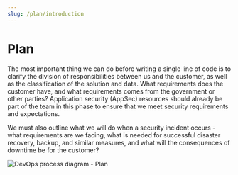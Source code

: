 ```yaml
---
slug: /plan/introduction
---
```


# Plan

<div className="row category-into">
    <div className="column">
        <p>
            The most important thing we can do before writing a single line of code is to clarify the division of responsibilities between us and the customer, as well as the classification of the solution and data. What requirements does the customer have, and what requirements comes from the government or other parties? Application security (AppSec) resources should already be part of the team in this phase to ensure that we meet security requirements and expectations.
        </p>
        <p>
            We must also outline what we will do when a security incident occurs - what requirements are we facing, what is needed for successful disaster recovery, backup, and similar measures, and what will the consequences of downtime be for the customer?
        </p>
    </div>
    <div className="column">
        <img alt="DevOps process diagram - Plan" src="/img/devops_plan.svg"/>
    </div>
</div>
